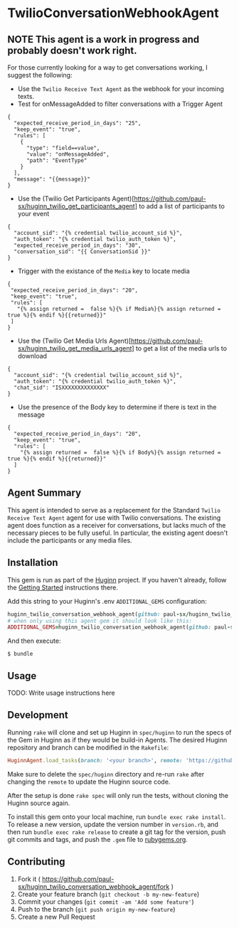 # TwilioConversationWebhookAgent

## **NOTE** This agent is a work in progress and probably doesn't work right. 
For those currently looking for a way to get conversations working, I suggest the following:
- Use the   `Twilio Receive Text Agent` as the webhook for your incoming texts.
- Test for onMessageAdded to filter conversations with a Trigger Agent
```
{
  "expected_receive_period_in_days": "25",
  "keep_event": "true",
  "rules": [
    {
      "type": "field==value",
      "value": "onMessageAdded",
      "path": "EventType"
    }
  ],
  "message": "{{message}}"
}
```
- Use the (Twilio Get Participants Agent)[https://github.com/paul-sx/huginn_twilio_get_participants_agent] to add a list of participants to your event
```
{
  "account_sid": "{% credential twilio_account_sid %}",
  "auth_token": "{% credential twilio_auth_token %}",
  "expected_receive_period_in_days": "30",
  "conversation_sid": "{{ ConversationSid }}"
}
```
- Trigger with the existance of the `Media` key to locate media
 ```
 {
  "expected_receive_period_in_days": "20",
  "keep_event": "true",
  "rules": [
    "{% assign returned =  false %}{% if Media%}{% assign returned = true %}{% endif %}{{returned}}"
  ]
}
```
- Use the (Twilio Get Media Urls Agent)[https://github.com/paul-sx/huginn_twilio_get_media_urls_agent] to get a list of the media urls to download
```
{
  "account_sid": "{% credential twilio_account_sid %}",
  "auth_token": "{% credential twilio_auth_token %}",
  "chat_sid": "ISXXXXXXXXXXXXXX"
}
```
- Use the presence of the Body key to determine if there is text in the message
```
{
  "expected_receive_period_in_days": "20",
  "keep_event": "true",
  "rules": [
    "{% assign returned =  false %}{% if Body%}{% assign returned = true %}{% endif %}{{returned}}"
  ]
}
```


## Agent Summary
This agent is intended to serve as a replacement for the Standard `Twilio Receive Text Agent` agent for use with Twilio conversations.  The existing agent does function as a receiver for conversations, but lacks much of the necessary pieces to be fully useful.  In particular, the existing agent doesn't include the participants or any media files.  





## Installation

This gem is run as part of the [Huginn](https://github.com/huginn/huginn) project. If you haven't already, follow the [Getting Started](https://github.com/huginn/huginn#getting-started) instructions there.

Add this string to your Huginn's .env `ADDITIONAL_GEMS` configuration:

```ruby
huginn_twilio_conversation_webhook_agent(github: paul-sx/huginn_twilio_conversation_webhook_agent)
# when only using this agent gem it should look like this:
ADDITIONAL_GEMS=huginn_twilio_conversation_webhook_agent(github: paul-sx/huginn_twilio_conversation_webhook_agent)
```

And then execute:

    $ bundle

## Usage

TODO: Write usage instructions here

## Development

Running `rake` will clone and set up Huginn in `spec/huginn` to run the specs of the Gem in Huginn as if they would be build-in Agents. The desired Huginn repository and branch can be modified in the `Rakefile`:

```ruby
HuginnAgent.load_tasks(branch: '<your branch>', remote: 'https://github.com/<github user>/huginn.git')
```

Make sure to delete the `spec/huginn` directory and re-run `rake` after changing the `remote` to update the Huginn source code.

After the setup is done `rake spec` will only run the tests, without cloning the Huginn source again.

To install this gem onto your local machine, run `bundle exec rake install`. To release a new version, update the version number in `version.rb`, and then run `bundle exec rake release` to create a git tag for the version, push git commits and tags, and push the `.gem` file to [rubygems.org](https://rubygems.org).

## Contributing

1. Fork it ( https://github.com/paul-sx/huginn_twilio_conversation_webhook_agent/fork )
2. Create your feature branch (`git checkout -b my-new-feature`)
3. Commit your changes (`git commit -am 'Add some feature'`)
4. Push to the branch (`git push origin my-new-feature`)
5. Create a new Pull Request
